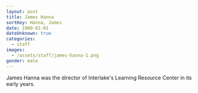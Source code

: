 ```yaml
---
layout: post
title: James Hanna
sortKey: Hanna, James
date: 1900-01-01
dateUnknown: true
categories:
  - staff
images:
  - /assets/staff/james-hanna-1.png
gender: male
---
```


James Hanna was the director of Interlake's Learning Resource Center in its early years.
